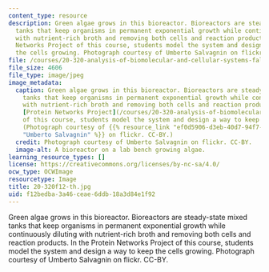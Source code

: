 ```yaml
---
content_type: resource
description: Green algae grows in this bioreactor. Bioreactors are steady-state mixed
  tanks that keep organisms in permanent exponential growth while continuously diluting
  with nutrient-rich broth and removing both cells and reaction products. In the Protein
  Networks Project of this course, students model the system and design a way to keep
  the cells growing. Photograph courtesy of Umberto Salvagnin on flickr. CC-BY.
file: /courses/20-320-analysis-of-biomolecular-and-cellular-systems-fall-2012/f12bedba3a46ceae6ddb18a3d84e1f92_20-320f12-th.jpg
file_size: 4606
file_type: image/jpeg
image_metadata:
  caption: Green algae grows in this bioreactor. Bioreactors are steady-state mixed
    tanks that keep organisms in permanent exponential growth while continuously diluting
    with nutrient-rich broth and removing both cells and reaction products. In the
    [Protein Networks Project](/courses/20-320-analysis-of-biomolecular-and-cellular-systems-fall-2012/pages/modeling-of-cellular-systems/protein-networks-project)
    of this course, students model the system and design a way to keep the cells growing.
    (Photograph courtesy of {{% resource_link "ef0d5906-d3eb-40d7-94f7-5047feb7d876"
    "Umberto Salvagnin" %}} on flickr. CC-BY.)
  credit: Photograph courtesy of Umberto Salvagnin on flickr. CC-BY.
  image-alt: A bioreactor on a lab bench growing algae.
learning_resource_types: []
license: https://creativecommons.org/licenses/by-nc-sa/4.0/
ocw_type: OCWImage
resourcetype: Image
title: 20-320f12-th.jpg
uid: f12bedba-3a46-ceae-6ddb-18a3d84e1f92
---
```

Green algae grows in this bioreactor. Bioreactors are steady-state mixed tanks that keep organisms in permanent exponential growth while continuously diluting with nutrient-rich broth and removing both cells and reaction products. In the Protein Networks Project of this course, students model the system and design a way to keep the cells growing. Photograph courtesy of Umberto Salvagnin on flickr. CC-BY.